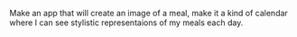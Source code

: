 Make an app that will create an image of a meal, make it a kind of calendar where I can see stylistic representaions of my meals each day.